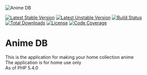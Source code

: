 ![Anime DB](http://anime-db.org/bundles/animedboffsite/images/logo.jpg)

[![Latest Stable Version](https://poser.pugx.org/anime-db/catalog-bundle/v/stable.png)](https://packagist.org/packages/anime-db/catalog-bundle)
[![Latest Unstable Version](https://poser.pugx.org/anime-db/catalog-bundle/v/unstable.png)](https://packagist.org/packages/anime-db/catalog-bundle)
[![Build Status](https://travis-ci.org/anime-db/catalog-bundle.svg?branch=master)](https://travis-ci.org/anime-db/catalog-bundle)
[![Total Downloads](https://poser.pugx.org/anime-db/catalog-bundle/downloads.png)](https://packagist.org/packages/anime-db/catalog-bundle)
[![License](https://poser.pugx.org/anime-db/catalog-bundle/license.png)](https://packagist.org/packages/anime-db/catalog-bundle)
[![Code Coverage](https://scrutinizer-ci.com/g/anime-db/catalog-bundle/badges/coverage.png?b=master)](https://scrutinizer-ci.com/g/anime-db/catalog-bundle/?branch=master)

# Anime DB #

This is the application for making your home collection anime<br />
The application is for home use only<br />
As of PHP 5.4.0
